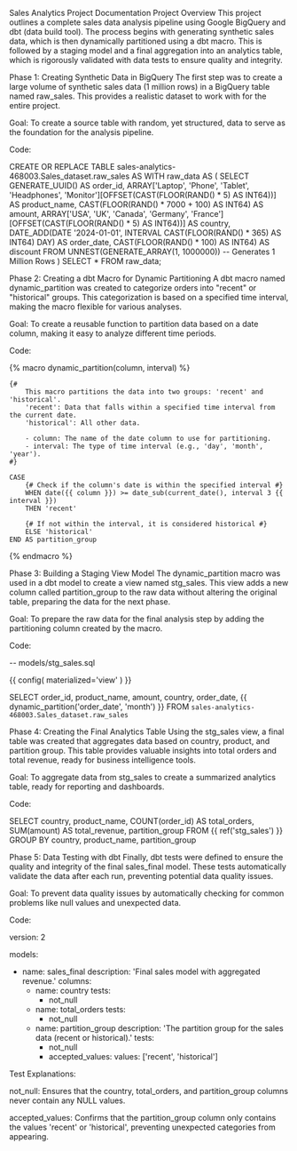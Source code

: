 Sales Analytics Project Documentation
Project Overview
This project outlines a complete sales data analysis pipeline using Google BigQuery and dbt (data build tool). The process begins with generating synthetic sales data, which is then dynamically partitioned using a dbt macro. This is followed by a staging model and a final aggregation into an analytics table, which is rigorously validated with data tests to ensure quality and integrity.

Phase 1: Creating Synthetic Data in BigQuery
The first step was to create a large volume of synthetic sales data (1 million rows) in a BigQuery table named raw_sales. This provides a realistic dataset to work with for the entire project.

Goal: To create a source table with random, yet structured, data to serve as the foundation for the analysis pipeline.

Code:

CREATE OR REPLACE TABLE sales-analytics-468003.Sales_dataset.raw_sales AS
WITH raw_data AS (
  SELECT
    GENERATE_UUID() AS order_id,
    ARRAY<STRING>['Laptop', 'Phone', 'Tablet', 'Headphones', 'Monitor'][OFFSET(CAST(FLOOR(RAND() * 5) AS INT64))] AS product_name,
    CAST(FLOOR(RAND() * 7000 + 100) AS INT64) AS amount,
    ARRAY<STRING>['USA', 'UK', 'Canada', 'Germany', 'France'][OFFSET(CAST(FLOOR(RAND() * 5) AS INT64))] AS country,
    DATE_ADD(DATE '2024-01-01', INTERVAL CAST(FLOOR(RAND() * 365) AS INT64) DAY) AS order_date,
    CAST(FLOOR(RAND() * 100) AS INT64) AS discount
  FROM UNNEST(GENERATE_ARRAY(1, 1000000))  -- Generates 1 Million Rows
)
SELECT * FROM raw_data;

Phase 2: Creating a dbt Macro for Dynamic Partitioning
A dbt macro named dynamic_partition was created to categorize orders into "recent" or "historical" groups. This categorization is based on a specified time interval, making the macro flexible for various analyses.

Goal: To create a reusable function to partition data based on a date column, making it easy to analyze different time periods.

Code:

{% macro dynamic_partition(column, interval) %}

    {# 
        This macro partitions the data into two groups: 'recent' and 'historical'.
        'recent': Data that falls within a specified time interval from the current date.
        'historical': All other data.
        
        - column: The name of the date column to use for partitioning.
        - interval: The type of time interval (e.g., 'day', 'month', 'year').
    #}

    CASE
        {# Check if the column's date is within the specified interval #}
        WHEN date({{ column }}) >= date_sub(current_date(), interval 3 {{ interval }}) 
        THEN 'recent'

        {# If not within the interval, it is considered historical #}
        ELSE 'historical'
    END AS partition_group

{% endmacro %}

Phase 3: Building a Staging View Model
The dynamic_partition macro was used in a dbt model to create a view named stg_sales. This view adds a new column called partition_group to the raw data without altering the original table, preparing the data for the next phase.

Goal: To prepare the raw data for the final analysis step by adding the partitioning column created by the macro.

Code:

-- models/stg_sales.sql

{{ config(
    materialized='view'
) }}

SELECT
    order_id,
    product_name,
    amount,
    country,
    order_date,
    {{ dynamic_partition('order_date', 'month') }}
FROM
    `sales-analytics-468003.Sales_dataset.raw_sales`

Phase 4: Creating the Final Analytics Table
Using the stg_sales view, a final table was created that aggregates data based on country, product, and partition group. This table provides valuable insights into total orders and total revenue, ready for business intelligence tools.

Goal: To aggregate data from stg_sales to create a summarized analytics table, ready for reporting and dashboards.

Code:

SELECT
    country,
    product_name,
    COUNT(order_id) AS total_orders,
    SUM(amount) AS total_revenue,
    partition_group
FROM
    {{ ref('stg_sales') }}
GROUP BY
    country,
    product_name,
    partition_group

Phase 5: Data Testing with dbt
Finally, dbt tests were defined to ensure the quality and integrity of the final sales_final model. These tests automatically validate the data after each run, preventing potential data quality issues.

Goal: To prevent data quality issues by automatically checking for common problems like null values and unexpected data.

Code:

version: 2

models:
  - name: sales_final
    description: 'Final sales model with aggregated revenue.'
    columns:
      - name: country
        tests:
          - not_null
      - name: total_orders
        tests:
          - not_null
      - name: partition_group
        description: 'The partition group for the sales data (recent or historical).'
        tests:
          - not_null
          - accepted_values:
              values: ['recent', 'historical']

Test Explanations:

not_null: Ensures that the country, total_orders, and partition_group columns never contain any NULL values.

accepted_values: Confirms that the partition_group column only contains the values 'recent' or 'historical', preventing unexpected categories from appearing.
